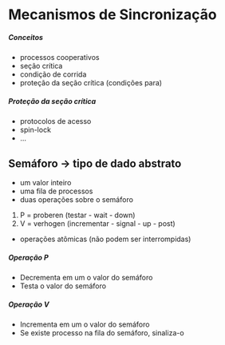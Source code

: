 # Mecanismos de Sincronização
##### Conceitos
- processos cooperativos
- seção crítica
- condição de corrida
- proteção da seção crítica (condições para)

##### Proteção da seção crítica
- protocolos de acesso
- spin-lock
- ...

## Semáforo -> tipo de dado abstrato
- um valor inteiro
- uma fila de processos
- duas operações sobre o semáforo
1. P = proberen (testar - wait - down)
2. V = verhogen (incrementar - signal - up - post)
- operações atômicas (não podem ser interrompidas)

##### Operação P
- Decrementa em um o valor do semáforo
- Testa o valor do semáforo

##### Operação V
- Incrementa em um o valor do semáforo
- Se existe processo na fila do semáforo, sinaliza-o
  
